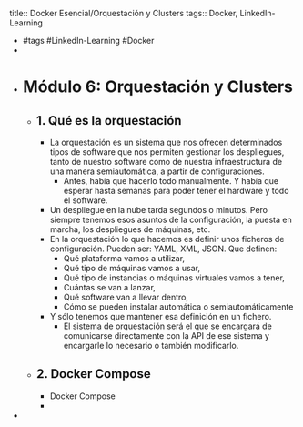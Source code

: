 title:: Docker Esencial/Orquestación y Clusters
tags:: Docker, LinkedIn-Learning

- #tags #LinkedIn-Learning #Docker
-
- # Módulo 6: Orquestación y Clusters
	- ## 1. Qué es la orquestación
		- La orquestación es un sistema que nos ofrecen determinados tipos de software que nos permiten gestionar los despliegues, tanto de nuestro software como de nuestra infraestructura de una manera semiautomática, a partir de configuraciones.
			- Antes, había que hacerlo todo manualmente. Y había que esperar hasta semanas para poder tener el hardware y todo el software.
		- Un despliegue en la nube tarda segundos o minutos. Pero siempre tenemos esos asuntos de la configuración, la puesta en marcha, los despliegues de máquinas, etc.
		- En la orquestación lo que hacemos es definir unos ficheros de configuración. Pueden ser: YAML, XML, JSON. Que definen:
			- Qué plataforma vamos a utilizar,
			- Qué tipo de máquinas vamos a usar,
			- Qué tipo de instancias o máquinas virtuales vamos a tener,
			- Cuántas se van a lanzar,
			- Qué software van a llevar dentro,
			- Cómo se pueden instalar automática o semiautomáticamente
		- Y sólo tenemos que mantener esa definición en un fichero.
			- El sistema de orquestación será el que se encargará de comunicarse directamente con la API de ese sistema y encargarle lo necesario o también modificarlo.
	- ## 2. Docker Compose
		- Docker Compose
		-
-